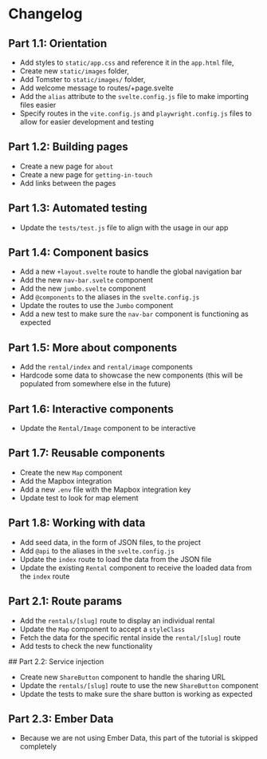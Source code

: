 # Changelog

## Part 1.1: Orientation

- Add styles to `static/app.css` and reference it in the `app.html` file,
- Create new `static/images` folder,
- Add Tomster to `static/images/` folder,
- Add welcome message to routes/+page.svelte
- Add the `alias` attribute to the `svelte.config.js` file to make importing files easier
- Specify routes in the `vite.config.js` and `playwright.config.js` files to allow for easier development and testing

## Part 1.2: Building pages

- Create a new page for `about`
- Create a new page for `getting-in-touch`
- Add links between the pages

## Part 1.3: Automated testing

- Update the `tests/test.js` file to align with the usage in our app

## Part 1.4: Component basics

- Add a new `+layout.svelte` route to handle the global navigation bar
- Add the new `nav-bar.svelte` component
- Add the new `jumbo.svelte` component
- Add `@components` to the aliases in the `svelte.config.js`
- Update the routes to use the `Jumbo` component
- Add a new test to make sure the `nav-bar` component is functioning as expected

## Part 1.5: More about components

- Add the `rental/index` and `rental/image` components
- Hardcode some data to showcase the new components (this will be populated from somewhere else in the future)

## Part 1.6: Interactive components

- Update the `Rental/Image` component to be interactive

## Part 1.7: Reusable components

- Create the new `Map` component
- Add the Mapbox integration
- Add a new `.env` file with the Mapbox integration key
- Update test to look for map element

## Part 1.8: Working with data

- Add seed data, in the form of JSON files, to the project
- Add `@api` to the aliases in the `svelte.config.js`
- Update the `index` route to load the data from the JSON file
- Update the existing `Rental` component to receive the loaded data from the `index` route

## Part 2.1: Route params

- Add the `rentals/[slug]` route to display an individual rental
- Update the `Map` component to accept a `styleClass`
- Fetch the data for the specific rental inside the `rental/[slug]` route
- Add tests to check the new functionality

## Part 2.2: Service injection

- Create new `ShareButton` component to handle the sharing URL
- Update the `rentals/[slug]` route to use the new `ShareButton` component
- Update the tests to make sure the share button is working as expected

## Part 2.3: Ember Data

- Because we are not using Ember Data, this part of the tutorial is skipped completely
